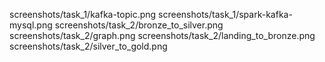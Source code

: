 screenshots/task_1/kafka-topic.png
screenshots/task_1/spark-kafka-mysql.png
screenshots/task_2/bronze_to_silver.png
screenshots/task_2/graph.png
screenshots/task_2/landing_to_bronze.png
screenshots/task_2/silver_to_gold.png